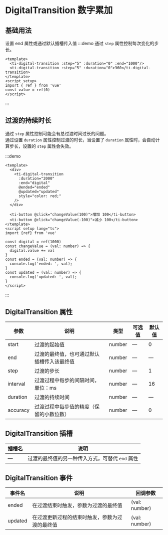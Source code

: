 # DigitalTransition 数字累加

## 基础用法
设置 end 属性或通过默认插槽传入值
:::demo 通过 `step` 属性控制每次变化的步长。
```vue
<template>
  <ti-digital-transition :step="5" :duration="0" :end="1000"/>
  <ti-digital-transition :step="5" :duration="0">360</ti-digital-transition>
</template>
<script setup>
import { ref } from 'vue'
const value = ref(0)
</script>
```
:::

## 过渡的持续时长
通过 `step` 属性控制可能会有总过渡时间过长的问题。  
通过设置 `duration` 属性控制过渡的时长，当设置了 `duration` 属性时，会自动计算步长，设置的 `step` 属性会失效。

:::demo
```vue
<template>
  <div>
    <ti-digital-transition
      :duration="2000"
      :end="digital"
      @ended="ended"
      @updated="updated"
      style="color: red;"
    />
  </div>

  <ti-button @click="changeValue(100)">增加 100</ti-button>
  <ti-button @click="changeValue(-100)">减小 100</ti-button>
</template>
<script setup lang="ts">
import {ref} from 'vue'

const digital = ref(1000)
const changeValue = (val: number) => {
  digital.value += val
}
const ended = (val: number) => {
  console.log('ended: ', val);
}
const updated = (val: number) => {
  console.log('updated: ', val);
}
</script>
```
:::

## DigitalTransition 属性
| 参数      | 说明    | 类型    | 可选值                                              | 默认值  |
| -------- | ------ | ------- | -------------------------------------------------- | ------- |
| start     | 过渡的起始值 | number  | —                                             | 0       |
| end     | 过渡的最终值，也可通过默认插槽传入该最终值 | number  | —                       | —       |
| step     | 过渡的步长 | number  | —                                                | 1       |
| interval     | 过渡过程中每步的间隔时间，单位：ms | number  | —                        | 16      |
| duration     | 过渡的持续时间 | number  | —                                        | —       |
| accuracy     | 过渡过程中每步值的精度（保留的小数位数） | number  | —                   | 0       |

## DigitalTransition 插槽
| 插槽名         	| 说明                                 |
| --------------	| ----------------------------------- |
| —       	      | 过渡的最终值的另一种传入方式，可替代 `end` 属性  |

## DigitalTransition 事件
| 事件名      | 说明    | 回调参数 |
| ---------- | ------ | ------- |
| ended      | 在过渡结束时触发，参数为过渡的最终值 | (val: number) |
| updated    | 在过渡更新过程的结束时触发，参数为过渡的最终值 | (val: number) |